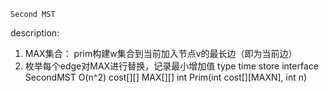	Second MST
description:	
1.	MAX集合：	prim构建w集合到当前加入节点v的最长边（即为当前边）
2.	枚举每个edge对MAX进行替换，记录最小增加值
	type	time		store							interface		
SecondMST	O(n^2)		cost[][] MAX[][]		int Prim(int cost[][MAXN], int n)

